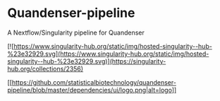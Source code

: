 # Quandenser-pipeline
A Nextflow/Singularity pipeline for Quandenser

[![https://www.singularity-hub.org/static/img/hosted-singularity--hub-%23e32929.svg](https://www.singularity-hub.org/static/img/hosted-singularity--hub-%23e32929.svg)](https://singularity-hub.org/collections/2356)

[[https://github.com/statisticalbiotechnology/quandenser-pipeline/blob/master/dependencies/ui/logo.png|alt=logo]]
